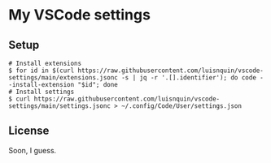 
# My VSCode settings

## Setup

```shell
# Install extensions
$ for id in $(curl https://raw.githubusercontent.com/luisnquin/vscode-settings/main/extensions.jsonc -s | jq -r '.[].identifier'); do code --install-extension "$id"; done
# Install settings
$ curl https://raw.githubusercontent.com/luisnquin/vscode-settings/main/settings.jsonc > ~/.config/Code/User/settings.json
```

## License

Soon, I guess.
